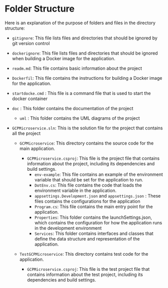 # Folder Structure

Here is an explanation of the purpose of folders and files in the directory structure:

- `gitignore`: This file lists files and directories that should be ignored by git version control
- `dockerignore`: This file lists files and directories that should be ignored when building a Docker image for the application.
- `readm.md`: This file contains basic information about the project
- `Dockerfil`: This file contains the instructions for building a Docker image for the application.
- `startdocke.cmd` : This file is a command file that is used to start the docker container
- `doc` : This folder contains the documentation of the project
  - `uml` : This folder contains the UML diagrams of the project

- `GCPMicroservice.sln`: This is the solution file for the project that contains all the project
  - `GCPMicroservice`: This directory contains the source code for the main application.
    - `GCPMicroservice.csproj`: This file is the project file that contains information about the project, including its dependencies and build settings.
      - `env-example`: This file contains an example of the environment variable that should be set for the application to run.
      - `DotEnv.cs`: This file contains the code that loads the environment variable in the application.
      - `appsettings.Development.json` and `appsettings.json` : These files contains the configurations for the application
      - `Program.cs`: This file contains the main entry point for the application.
      - `Properties`: This folder contains the launchSettings.json, which contains the configuration for how the application runs in the development environment
      - `Services`: This folder contains interfaces and classes that define the data structure and representation of the application.

  - `TestGCPMicroservice`: This directory contains test code for the application.
    - `GCPMicroservice.csproj`: This file is the test project file that contains information about the test project, including its dependencies and build settings.
